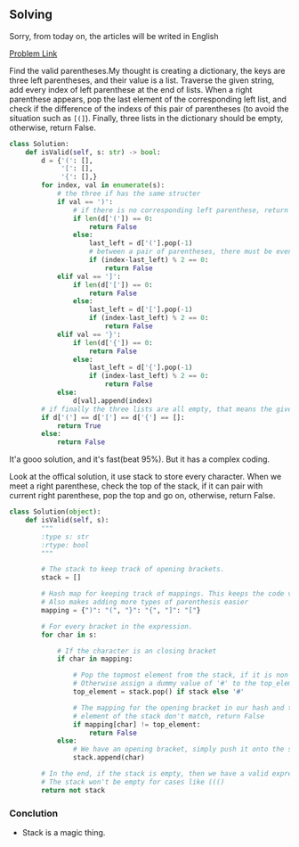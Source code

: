 ## Solving

Sorry, from today on, the articles will be writed in English

[Problem Link](https://leetcode.com/problems/valid-parentheses/)

Find the valid parentheses.My thought is creating a dictionary, the keys are three left parentheses, and their value
is a list. Traverse the given string, add every index of left parenthese at the end of lists. When a right parenthese
appears, pop the last element of the corresponding left list, and check if the difference of the indexs of this pair 
of parentheses (to avoid the situation such as `[(]`). Finally, three lists in the dictionary should be empty, otherwise, 
return False.

```python
class Solution:
    def isValid(self, s: str) -> bool:
        d = {'(': [],
             '[': [],
             '{': [],}
        for index, val in enumerate(s):
            # the three if has the same structer
            if val == ')':
                # if there is no corresponding left parenthese, return False
                if len(d['(']) == 0:
                    return False
                else:
                    last_left = d['('].pop(-1)
                    # between a pair of parentheses, there must be even elements
                    if (index-last_left) % 2 == 0:
                        return False
            elif val == ']':
                if len(d['[']) == 0:
                    return False
                else:
                    last_left = d['['].pop(-1)
                    if (index-last_left) % 2 == 0:
                        return False
            elif val == '}':
                if len(d['{']) == 0:
                    return False
                else:
                    last_left = d['{'].pop(-1)
                    if (index-last_left) % 2 == 0:
                        return False
            else:
                d[val].append(index)
        # if finally the three lists are all empty, that means the given string is valid
        if d['('] == d['['] == d['{'] == []:
            return True
        else:
            return False
```

It'a gooo solution, and it's fast(beat 95%). But it has a complex coding.

Look at the offical solution, it use stack to store every character. When we meet a right parenthese, check the top of the stack, 
if it can pair with current right parenthese, pop the top and go on, otherwise, return False.

```python
class Solution(object):
    def isValid(self, s):
        """
        :type s: str
        :rtype: bool
        """

        # The stack to keep track of opening brackets.
        stack = []

        # Hash map for keeping track of mappings. This keeps the code very clean.
        # Also makes adding more types of parenthesis easier
        mapping = {")": "(", "}": "{", "]": "["}

        # For every bracket in the expression.
        for char in s:

            # If the character is an closing bracket
            if char in mapping:

                # Pop the topmost element from the stack, if it is non empty
                # Otherwise assign a dummy value of '#' to the top_element variable
                top_element = stack.pop() if stack else '#'

                # The mapping for the opening bracket in our hash and the top
                # element of the stack don't match, return False
                if mapping[char] != top_element:
                    return False
            else:
                # We have an opening bracket, simply push it onto the stack.
                stack.append(char)

        # In the end, if the stack is empty, then we have a valid expression.
        # The stack won't be empty for cases like ((()
        return not stack
```

### Conclution

- Stack is a magic thing.
